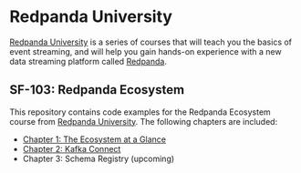 # Redpanda University
[Redpanda University][rpu] is a series of courses that will teach you the basics of event streaming, and will help you gain hands-on experience with a new data streaming platform called [Redpanda][rp].

## SF-103: Redpanda Ecosystem
This repository contains code examples for the Redpanda Ecosystem course from [Redpanda University][rpu]. The following chapters are included:

- [Chapter 1: The Ecosystem at a Glance][ecosystem-at-a-glance]
- [Chapter 2: Kafka Connect][kafka-connect]
- Chapter 3: Schema Registry (upcoming)


[rp]: https://redpanda.com/
[rpu]: https://university.redpanda.com/

[ecosystem-at-a-glance]: /01-ecosystem-at-a-glance
[kafka-connect]: /02-kafka-connect

